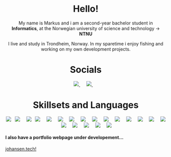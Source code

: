 <h1 align="center">Hello!</h1>
<p align='center'>
  My name is Markus and i am a second-year bachelor student in <b>Informatics</b>, at the Norwegian university of science and technology -> <b>NTNU</b>
</p>
<p align='center'>
  I live and study in Trondheim, Norway. In my sparetime i enjoy fishing and working on my own development projects.
</p>

<h1 align="center">Socials</h1>
<p align='center'>
  <a href="https://www.linkedin.com/in/markus-johansen-64625b208/">
     <img src="https://img.shields.io/badge/linkedin-%230077B5.svg?&style=for-the-badge&logo=linkedin&logoColor=white" />
  </a>&nbsp;&nbsp;&nbsp;&nbsp;
  <a href="mailto:markusarj@gmail.com">
    <img src="https://img.shields.io/badge/gmail-%23D14836.svg?&style=for-the-badge&logo=gmail&logoColor=white" />
  </a>&nbsp;&nbsp;&nbsp;&nbsp;
</p>

<h1 align="center">Skillsets and Languages</h1>
<p align="center">
  <img src="https://img.shields.io/badge/CSS3-1572B6?&style=for-the-badge&logo=CSS3&logoColor=white" />&nbsp;&nbsp;
  <img src="https://img.shields.io/badge/TypeScript-007ACC?style=for-the-badge&logo=Typescript&logoColor=white" />&nbsp;&nbsp;&nbsp;&nbsp;
  <img src="https://img.shields.io/badge/React-20232A?style=for-the-badge&logo=React&logoColor=61DAFB" />&nbsp;&nbsp;
  <img src="https://img.shields.io/badge/node.js%20-%23339933.svg?&style=for-the-badge&logo=node.js&logoColor=white" />&nbsp;&nbsp;&nbsp;&nbsp;
  <img src="https://img.shields.io/badge/-Tailwind-06B6D4?&style=for-the-badge&logo=Tailwind-css&logoColor=black" />&nbsp;&nbsp;&nbsp;&nbsp;
  <img src="https://img.shields.io/badge/-Java-F05032?&style=for-the-badge&logo=Oracle&logoColor=white" />&nbsp;&nbsp;&nbsp;&nbsp;
  <img src="https://img.shields.io/badge/-Python-3776AB?&style=for-the-badge&logo=Python&logoColor=white" />&nbsp;&nbsp;&nbsp;&nbsp;
  <img src="https://img.shields.io/badge/-Git-F05032?&style=for-the-badge&logo=Git&logoColor=white" />&nbsp;&nbsp;&nbsp;&nbsp;
  <img src="https://img.shields.io/badge/-Vercel-000000?&style=for-the-badge&logo=Vercel&logoColor=white" />&nbsp;&nbsp;&nbsp;&nbsp;
  <img src="https://img.shields.io/badge/-Figma-F24E1E?&style=for-the-badge&logo=Figma&logoColor=white" />&nbsp;&nbsp;&nbsp;&nbsp;
  <img src="https://img.shields.io/badge/-Wireshark-1679A7?&style=for-the-badge&logo=Wireshark&logoColor=white" />&nbsp;&nbsp;&nbsp;&nbsp;
  <img src="https://img.shields.io/badge/-Firebase-FFCA28?&style=for-the-badge&logo=Firebase&logoColor=black" />&nbsp;&nbsp;&nbsp;&nbsp;
  <img src="https://img.shields.io/badge/-Redux-764ABC?&style=for-the-badge&logo=Redux&logoColor=white" />&nbsp;&nbsp;&nbsp;&nbsp;
  <img src="https://img.shields.io/badge/-MUI-007FFF?&style=for-the-badge&logo=MUI&logoColor=white" />&nbsp;&nbsp;&nbsp;&nbsp;
  <img src="https://img.shields.io/badge/-Docker-2496ED?&style=for-the-badge&logo=Docker&logoColor=white" />&nbsp;&nbsp;&nbsp;&nbsp;
  <img src="https://img.shields.io/badge/-SQLite-003B57?&style=for-the-badge&logo=SQLite&logoColor=white" />&nbsp;&nbsp;&nbsp;&nbsp;
  <img src="https://img.shields.io/badge/-SQLite-003B57?&style=for-the-badge&logo=Kotlin&logoColor=white" />&nbsp;&nbsp;&nbsp;&nbsp;
  <img src="https://img.shields.io/badge/-SQLite-003B57?&style=for-the-badge&logo=PostgreSQL&logoColor=white" />&nbsp;&nbsp;&nbsp;&nbsp;
  <img src="https://img.shields.io/badge/-SQLite-003B57?&style=for-the-badge&logo=Next&logoColor=white" />&nbsp;&nbsp;&nbsp;&nbsp;
  <img src="https://img.shields.io/badge/-SQLite-003B57?&style=for-the-badge&logo=Exposed&logoColor=white" />&nbsp;&nbsp;&nbsp;&nbsp;
</p>


<p align='center'>
<h4>I also have a portfolio webpage under developement...</h4>
  <a href="https://www.johansen.tech/">johansen.tech!</a>&nbsp;&nbsp;&nbsp;
</p>
